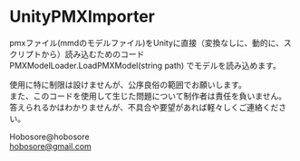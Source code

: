 # UnityPMXImporter
 
 pmxファイル(mmdのモデルファイル)をUnityに直接（変換なしに、動的に、スクリプトから）読み込むためのコード
 PMXModelLoader.LoadPMXModel(string path)
 でモデルを読み込めます。
 
 
使用に特に制限は設けませんが、公序良俗の範囲でお願いします。  
また、このコードを使用して生じた問題について制作者は責任を負いません。  
答えられるかはわかりませんが、不具合や要望があれば軽々しくご連絡ください。  
  
  
Hobosore@hobosore  
hobosore@gmail.com  
